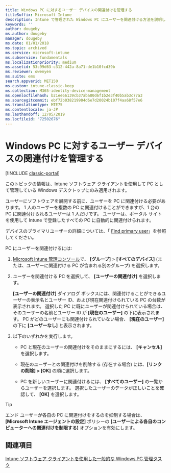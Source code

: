 ```yaml
---
title: Windows PC に対するユーザー デバイスの関連付けを管理する
titleSuffix: Microsoft Intune
description: Intune で管理された Windows PC にユーザーを関連付ける方法を説明します。
keywords: ''
author: dougeby
ms.author: dougeby
manager: dougeby
ms.date: 01/01/2018
ms.topic: archived
ms.service: microsoft-intune
ms.subservice: fundamentals
ms.localizationpriority: medium
ms.assetid: 53c99d63-c312-442a-8a71-de1b10fcd39b
ms.reviewer: owenyen
ms.suite: ems
search.appverid: MET150
ms.custom: intune-classic-keep
ms.collection: M365-identity-device-management
ms.openlocfilehash: b21ee66139cb37aba80d6f1b2e3f40b5ab3c77a3
ms.sourcegitcommit: ebf72b038219904d6e7d20024b107f4aa68f57e6
ms.translationtype: MTE75
ms.contentlocale: ja-JP
ms.lasthandoff: 12/05/2019
ms.locfileid: "72502676"
---
```

# <a name="manage-user-device-linking-for-windows-pcs"></a>Windows PC に対するユーザー デバイスの関連付けを管理する

[!INCLUDE [classic-portal](../includes/classic-portal.md)]

このトピックの情報は、Intune ソフトウェア クライアントを使用して PC として管理している Windows デスクトップにのみ適用されます。 

ユーザーにソフトウェアを展開する前に、ユーザーを PC に関連付ける必要があります。 1 人のユーザーを複数の PC に関連付けることができますが、1 台の PC に関連付けられるユーザーは 1 人だけです。 ユーザーは、ポータル サイトを使用して Intune で登録したすべての PC に自動的に関連付けられます。

デバイスのプライマリユーザーの詳細については、「 [Find primary user](../remote-actions/find-primary-user.md)」を参照してください。

PC にユーザーを関連付けるには:

1. [Microsoft Intune 管理コンソール](https://manage.microsoft.com/)で、 **[グループ]** &gt; **[すべてのデバイス]** (または、ユーザーに関連付ける PC が含まれる別のグループ) を選択します。

2. ユーザーを関連付ける PC を選択して、 **[ユーザーの関連付け]** を選択します。

   **[ユーザーの関連付け]** ダイアログ ボックスには、関連付けることができるユーザーの表示名とユーザー ID、および現在関連付けられている PC の台数が表示されます。 選択した PC に既にユーザーが関連付けられている場合は、そのユーザーの名前とユーザー ID が **[現在のユーザー]** の下に表示されます。 PC がどのユーザーにも関連付けられていない場合、 **[現在のユーザー]** の下に **[ユーザーなし]** と表示されます。

3. 以下のいずれかを実行します。

   - PC と現在のユーザーの関連付けをそのままにするには、 **[キャンセル]** を選択します。

   - 現在のユーザーとの関連付けを削除する (存在する場合) には、<strong>[リンクの削除] **&gt;** [OK]</strong> の順に選択します。

   - PC を新しいユーザーに関連付けるには、 **[すべてのユーザー]** の一覧からユーザーを選択します。 選択したユーザーのデータが正しいことを確認して、 **[OK]** を選択します。

> [!TIP]
> エンド ユーザーが各自の PC に関連付けをするのを抑制する場合は、 **[Microsoft Intune エージェントの設定]** ポリシーの **[ユーザーによる各自のコンピューターへの関連付けを制限する]** オプションを有効にします。

## <a name="see-also"></a>関連項目

[Intune ソフトウェア クライアントを使用した一般的な Windows PC 管理タスク](common-windows-pc-management-tasks-with-the-microsoft-intune-computer-client.md)
